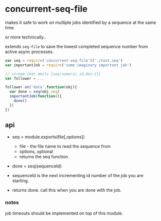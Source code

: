 # concurrent-seq-file

makes it safe to work on multiple jobs identified by a sequence at the same time.

or more technically.. 

extends `seq-file` to save the lowest completed sequence number from active async processes.

```js
var seq = require('concurrent-seq-file')('./test.seq')
var importantJob = require('some imaginary important job')

// stream that emits {seq:numeric id,doc:{}}
var follower = ... 

follower.on('data',function(obj){
  var done = seq(obj.seq)
  importantJob(function(){
    done()
  })
})

```


## api


- seq = module.exports(file[,options])
  - file - the file name to read the sequence from
  - options, optional 
  - returns the seq function.
  
- done = seq(sequenceId)
 - sequenceId is the next incrementing id number of the job you are starting.
 - returns done. call this when you are done with the job.

  
### notes

job timeouts should be implemented on top of this module.




